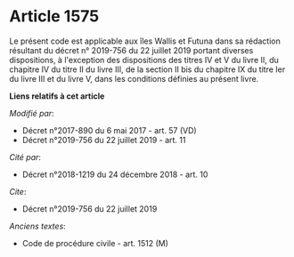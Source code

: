 # Article 1575

Le présent code est applicable aux îles Wallis et Futuna dans sa rédaction résultant du décret n° 2019-756 du 22 juillet 2019
portant diverses dispositions, à l'exception des dispositions des titres IV et V du livre II, du chapitre IV du titre II du
livre III, de la section II bis du chapitre IX du titre Ier du livre III et du livre V, dans les conditions définies au
présent livre.

**Liens relatifs à cet article**

_Modifié par_:

  - Décret n°2017-890 du 6 mai 2017 - art. 57 (VD)
  - Décret n°2019-756 du 22 juillet 2019 - art. 11

_Cité par_:

  - Décret n°2018-1219 du 24 décembre 2018 - art. 10

_Cite_:

  - Décret n°2019-756 du 22 juillet 2019

_Anciens textes_:

  - Code de procédure civile - art. 1512 (M)
